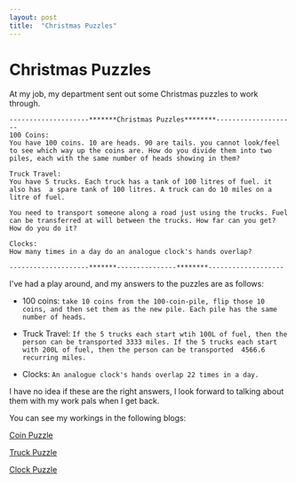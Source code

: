 ```yaml
---
layout: post
title:  "Christmas Puzzles"
---
```


# Christmas Puzzles

At my job, my department sent out some Christmas puzzles to work through.

```
--------------------*******Christmas Puzzles********--------------------
100 Coins:
You have 100 coins. 10 are heads. 90 are tails. you cannot look/feel to see which way up the coins are. How do you divide them into two piles, each with the same number of heads showing in them?

Truck Travel:
You have 5 trucks. Each truck has a tank of 100 litres of fuel. it also has  a spare tank of 100 litres. A truck can do 10 miles on a litre of fuel.

You need to transport someone along a road just using the trucks. Fuel can be transferred at will between the trucks. How far can you get? How do you do it?

Clocks:
How many times in a day do an analogue clock's hands overlap?

--------------------*******---------------********-------------------
```
I've had a play around, and my answers to the puzzles are as follows:

* 100 coins: `take 10 coins from the 100-coin-pile, flip those 10 coins, and then set them as the new pile. Each pile has the same number of heads.`

* Truck Travel: `If the 5 trucks each start wtih 100L of fuel, then the person can be transported 3333 miles. If the 5 trucks each start with 200L of fuel, then the person can be transported  4566.6 recurring miles.`

* Clocks: `An analogue clock's hands overlap 22 times in a day.`

I have no idea if these are the right answers, I look forward to talking about them with my work pals when I get back.

You can see my workings in the following blogs:

<!---TODO: Work out how relative links work in Github Pages/Jekyll --->

[Coin Puzzle](2018/12/28/christmas-coin-puzzle.html)

[Truck Puzzle](2018/12/28/christmas-truck-puzzle.html)

[Clock Puzzle](2018/12/28/christmas-clock-puzzle.html)